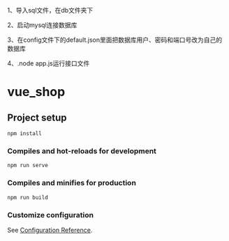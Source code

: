 1、导入sql文件，在db文件夹下

2、启动mysql连接数据库

3、在config文件下的default.json里面把数据库用户、密码和端口号改为自己的数据库

4、.node app.js运行接口文件
# vue_shop
## Project setup
```
npm install
```

### Compiles and hot-reloads for development
```
npm run serve
```

### Compiles and minifies for production
```
npm run build
```

### Customize configuration
See [Configuration Reference](https://cli.vuejs.org/config/).
